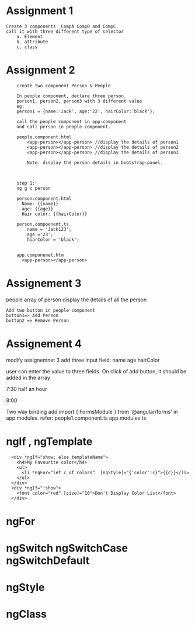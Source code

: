 # Assignment 1
    Create 3 components  CompA CompB and CompC.  
    call it with three different type of selector
        a. Element
        b. attribute
        c. class

# Assignment 2
        create two component Person & People

        In people component, declare three person.
        person1, person2, person3 with 3 different value
        eg: 
        person1 = {name:'Jack', age:'22', hairColor:'black'};

        call the people component in app-component
        and call person in people component.

        people.component.html
            <app-person></app-person> //display the details of person1
            <app-person></app-person> //display the details of person2
            <app-person></app-person> //display the details of person3

            Note: display the person details in bootstrap-panel.



        step 1:
        ng g c person

        person.component.html
          Name: {{name}}
          age: {{age}}
          Hair color: {{hairColor}}

        person.compoenent.ts
            name = 'Jack123';
            age ='23';
            hiarColor = 'black';


        app.componenet.htm
          <app-person></app-person>

        


# Assignement 3
   people
      array of person
      display the details of all the person

    Add two button in people component
    button1=> Add Person
    button2 => Remove Person


# Assignement 4
  modify assignemnet 3
  add three input field:
  name
  age
  hairColor

  user can enter the value to three fields. On click of add button, it should be added in the array


7:30
  half an hour  

8:00

Two way binding
add import { FormsModule } from '@angular/forms' in app.modules.
refer: people1.cpmponent.ts
app.modules.ts



# ngIf , ngTemplate
      <div *ngIf="show; else templateName">
        <h4>My Favourite color</h4>
        <ul>
          <li *ngFor="let c of colors"  [ngStyle]="{'color':c}">{{c}}</li>
        </ul>
      </div>
      <div *ngIf="!show">
        <font color="red" [size]="10">Don't Display Color List</font>
      </div>

# ngFor

# ngSwitch ngSwitchCase  ngSwitchDefault

# ngStyle

# ngClass


  